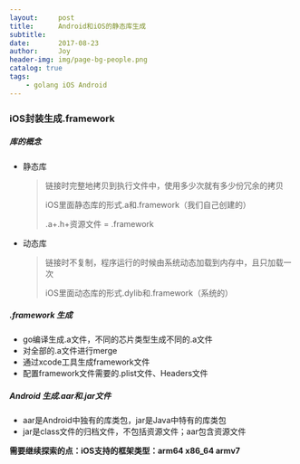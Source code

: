 ```yaml
---
layout:     post
title:      Android和iOS的静态库生成
subtitle:   
date:       2017-08-23
author:     Joy
header-img: img/page-bg-people.png
catalog: true
tags:
    - golang iOS Android
---
```

### iOS封装生成.framework

##### 库的概念

* 静态库

  > 链接时完整地拷贝到执行文件中，使用多少次就有多少份冗余的拷贝
  >
  > iOS里面静态库的形式.a和.framework（我们自己创建的）
  >
  > .a+.h+资源文件 = .framework

* 动态库

  > 链接时不复制，程序运行的时候由系统动态加载到内存中，且只加载一次
  >
  > iOS里面动态库的形式.dylib和.framework（系统的）

##### .framework 生成

* go编译生成.a文件，不同的芯片类型生成不同的.a文件
* 对全部的.a文件进行merge
* 通过xcode工具生成framework文件
* 配置framework文件需要的.plist文件、Headers文件



##### Android 生成.aar和.jar文件

* aar是Android中独有的库类包，jar是Java中特有的库类包
* jar是class文件的归档文件，不包括资源文件；aar包含资源文件

**需要继续探索的点：iOS支持的框架类型：arm64   x86_64   armv7**

